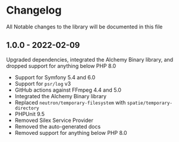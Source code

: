# Changelog

All Notable changes to the library will be documented in this file

## 1.0.0 - 2022-02-09

Upgraded dependencies, integrated the Alchemy Binary library, and dropped support for anything below PHP 8.0

- Support for Symfony 5.4 and 6.0
- Support for `psr/log` v3
- GitHub actions against FFmpeg 4.4 and 5.0
- Integrated the Alchemy Binary library
- Replaced `neutron/temporary-filesystem` with `spatie/temporary-directory`
- PHPUnit 9.5
- Removed Silex Service Provider
- Removed the auto-generated docs
- Removed support for anything below PHP 8.0
